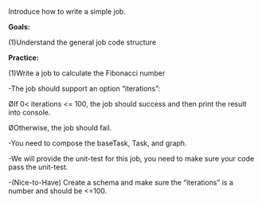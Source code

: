 Introduce how to write a simple job.

**Goals:**

\(1\)Understand the general job code structure

**Practice:**

\(1\)Write a job to calculate the Fibonacci number

-The job should support an option “iterations”:

ØIf 0&lt; iterations &lt;= 100, the job should success and then print the result into console.

ØOtherwise, the job should fail.

-You need to compose the baseTask, Task, and graph.

-We will provide the unit-test for this job, you need to make sure your code pass the unit-test.

-\(Nice-to-Have\) Create a schema and make sure the “iterations” is a number and should be &lt;=100.

